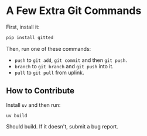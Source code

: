 # A Few Extra Git Commands

First, install it:

```bash
pip install gitted
```

Then, run one of these commands:

* `push` to `git add`, `git commit` and then `git push`.
* `branch` to `git branch` and `git push` into it.
* `pull` to `git pull` from uplink.

## How to Contribute

Install `uv` and then run:

```
uv build
```

Should build.
If it doesn't, submit a bug report.
